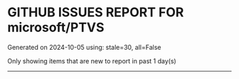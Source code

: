 
# GITHUB ISSUES REPORT FOR microsoft/PTVS


Generated on 2024-10-05 using: stale=30, all=False


Only showing items that are new to report in past 1 day(s)


---




















